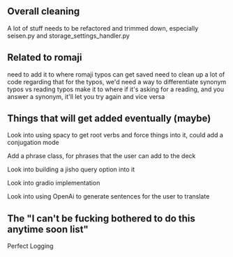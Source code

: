 ## Overall cleaning
A lot of stuff needs to be refactored and trimmed down, especially seisen.py and storage_settings_handler.py

## Related to romaji
need to add it to where romaji typos can get saved
need to clean up a lot of code regarding that
for the typos, we'd need a way to differentiate synonym typos vs reading typos
make it to where if it's asking for a reading, and you answer a synonym, it'll let you try again and vice versa

## Things that will get added eventually (maybe)
Look into using spacy to get root verbs and force things into it, could add a conjugation mode

Add a phrase class, for phrases that the user can add to the deck

Look into building a jisho query option into it

Look into gradio implementation

Look into using OpenAi to generate sentences for the user to translate

## The "I can't be fucking bothered to do this anytime soon list"
Perfect Logging